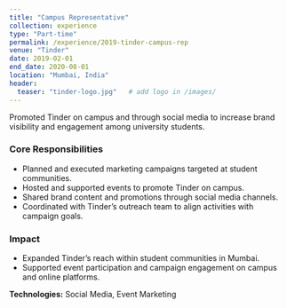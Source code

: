 ```yaml
---
title: "Campus Representative"
collection: experience
type: "Part-time"
permalink: /experience/2019-tinder-campus-rep
venue: "Tinder"
date: 2019-02-01
end_date: 2020-08-01
location: "Mumbai, India"
header:
  teaser: "tinder-logo.jpg"   # add logo in /images/
---
```


Promoted Tinder on campus and through social media to increase brand visibility and engagement among university students.  

### Core Responsibilities  
- Planned and executed marketing campaigns targeted at student communities.  
- Hosted and supported events to promote Tinder on campus.  
- Shared brand content and promotions through social media channels.  
- Coordinated with Tinder’s outreach team to align activities with campaign goals.  

### Impact  
- Expanded Tinder’s reach within student communities in Mumbai.  
- Supported event participation and campaign engagement on campus and online platforms.  

**Technologies:** Social Media, Event Marketing